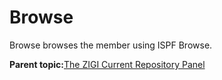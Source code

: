 # Browse

Browse browses the member using ISPF Browse.

**Parent topic:**[The ZIGI Current Repository Panel](zOS_ISPF_Git_Interface_Users_Guide_V3R0_the_zigi_current_repository_panel.html)

